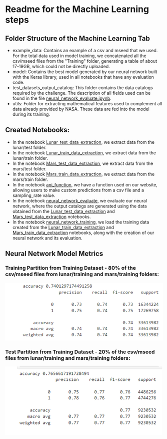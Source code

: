 # Readme for the Machine Learning steps

## Folder Structure of the Machine Learning Tab
- example_data: Contains an example of a csv and mseed that we used. For the total data used in model training, we concatenated all the csv/mseed files from the "Training" folder, generating a table of about 17-19GB, which could not be directly uploaded.
- model: Contains the best model generated by our neural network built with the Keras library, used in all notebooks that have any evaluation code.
- test_datasets_output_catalog: This folder contains the data catalogs required by the challenge. The description of all fields used can be found in the file [neural_network_evaluate.ipynb](https://github.com/joaopedrocosso/quakeMeBabyOneMoreTime/blob/main/machine-learning/neural_network_evaluate.ipynb).
- utils: Folder for extracting mathematical features used to complement all data already provided by NASA. These data are fed into the model during its training.

## Created Notebooks:
- In the notebook [Lunar_test_data_extraction](https://github.com/joaopedrocosso/quakeMeBabyOneMoreTime/blob/main/machine-learning/Lunar_test_data_extraction.ipynb), we extract data from the lunar/test folder.
- In the notebook [Lunar_train_data_extraction](https://github.com/joaopedrocosso/quakeMeBabyOneMoreTime/blob/main/machine-learning/Lunar_train_data_extraction.ipynb), we extract data from the lunar/train folder.
- In the notebook [Mars_test_data_extraction](https://github.com/joaopedrocosso/quakeMeBabyOneMoreTime/blob/main/machine-learning/Lunar_test_data_extraction.ipynb), we extract data from the mars/test folder.
- In the notebook [Mars_train_data_extraction](https://github.com/joaopedrocosso/quakeMeBabyOneMoreTime/blob/main/machine-learning/Lunar_train_data_extraction.ipynb), we extract data from the mars/train folder.
- In the notebook [api_function](https://github.com/joaopedrocosso/quakeMeBabyOneMoreTime/blob/main/machine-learning/api_function.ipynb), we have a function used on our website, allowing users to make custom predictions from a csv file and a sampling_rate value.
- In the notebook [neural_network_evaluate](https://github.com/joaopedrocosso/quakeMeBabyOneMoreTime/blob/main/machine-learning/neural_network_evaluate.ipynb), we evaluate our neural network, where the output catalogs are generated using the data obtained from the [Lunar_test_data_extraction](https://github.com/joaopedrocosso/quakeMeBabyOneMoreTime/blob/main/machine-learning/Lunar_test_data_extraction.ipynb) and [Mars_test_data_extraction](https://github.com/joaopedrocosso/quakeMeBabyOneMoreTime/blob/main/machine-learning/Lunar_test_data_extraction.ipynb) notebooks.
- In the notebook [neural_network_training](https://github.com/joaopedrocosso/quakeMeBabyOneMoreTime/blob/main/machine-learning/neural_network_training.ipynb), we load the training data created from the [Lunar_train_data_extraction](https://github.com/joaopedrocosso/quakeMeBabyOneMoreTime/blob/main/machine-learning/Lunar_train_data_extraction.ipynb) and [Mars_train_data_extraction](https://github.com/joaopedrocosso/quakeMeBabyOneMoreTime/blob/main/machine-learning/Lunar_train_data_extraction.ipynb) notebooks, along with the creation of our neural network and its evaluation.

## Neural Network Model Metrics
### Training Partition from Training Dataset - 80% of the csv/mseed files from lunar/training and mars/training folders:
![Training Partition from Training Dataset](https://github.com/joaopedrocosso/quakeMeBabyOneMoreTime/blob/main/machine-learning/assets/image2.png)

### Test Partition from Training Dataset - 20% of the csv/mseed files from lunar/training and mars/training folders:
![Test Partition from Training Dataset](https://github.com/joaopedrocosso/quakeMeBabyOneMoreTime/blob/main/machine-learning/assets/image.png)
